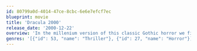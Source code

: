 ```yaml
---
id: 80799a0d-4014-47ce-8cbc-6e6e7efcf7ec
blueprint: movie
title: 'Dracula 2000'
release_date: '2000-12-22'
overview: 'In the millenium version of this classic Gothic horror we find Abraham Van Helsing (Plummer), who has tangled with Count Dracula (Butler) in the past, working as an English antiques dealer. Simon (Miller) is a vampire hunter in training under his apprenticeship.'
genres: '[{"id": 53, "name": "Thriller"}, {"id": 27, "name": "Horror"}]'
---
```


